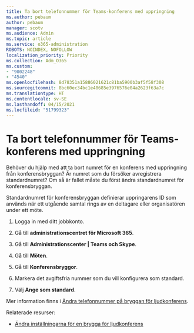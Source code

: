 ```yaml
---
title: Ta bort telefonnummer för Teams-konferens med uppringning
ms.author: pebaum
author: pebaum
manager: scotv
ms.audience: Admin
ms.topic: article
ms.service: o365-administration
ROBOTS: NOINDEX, NOFOLLOW
localization_priority: Priority
ms.collection: Adm_O365
ms.custom:
- "9002248"
- "4540"
ms.openlocfilehash: 8d78351a15886021621c81ba5900b3af5f58f308
ms.sourcegitcommit: 8bc60ec34bc1e40685e3976576e04a2623f63a7c
ms.translationtype: HT
ms.contentlocale: sv-SE
ms.lasthandoff: 04/15/2021
ms.locfileid: "51799323"
---
```

# <a name="remove-teams-dial-in-conferencing-number"></a>Ta bort telefonnummer för Teams-konferens med uppringning

Behöver du hjälp med att ta bort numret för en konferens med uppringning från konferensbryggan? Är numret som du försöker avregistrera standardnumret? Om så är fallet måste du först ändra standardnumret för konferensbryggan.

Standardnumret för konferensbryggan definierar uppringarens ID som används när ett utgående samtal rings av en deltagare eller organisatören under ett möte.

1. Logga in med ditt jobbkonto.

2. Gå till **administrationscentret för Microsoft 365**.

3. Gå till **Administrationscenter | Teams och Skype**.

4. Gå till **Möten**.

5. Gå till **Konferensbryggor**.

6. Markera det avgiftsfria nummer som du vill konfigurera som standard.

7. Välj **Ange som standard**.

Mer information finns i [Ändra telefonnummer på bryggan för ljudkonferens](https://docs.microsoft.com/microsoftteams/change-the-phone-numbers-on-your-audio-conferencing-bridge).

Relaterade resurser:

- [Ändra inställningarna för en brygga för ljudkonferens](https://docs.microsoft.com/microsoftteams/change-the-settings-for-an-audio-conferencing-bridge)
